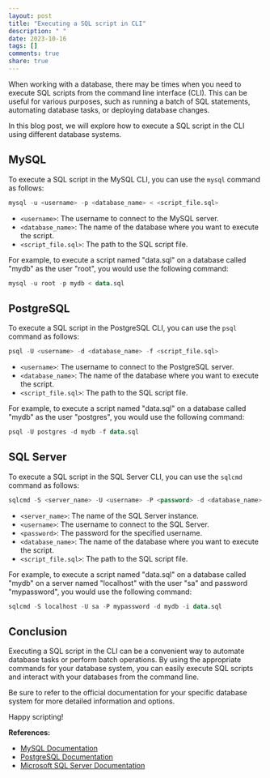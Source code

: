```yaml
---
layout: post
title: "Executing a SQL script in CLI"
description: " "
date: 2023-10-16
tags: []
comments: true
share: true
---
```


When working with a database, there may be times when you need to execute SQL scripts from the command line interface (CLI). This can be useful for various purposes, such as running a batch of SQL statements, automating database tasks, or deploying database changes.

In this blog post, we will explore how to execute a SQL script in the CLI using different database systems.

## MySQL

To execute a SQL script in the MySQL CLI, you can use the `mysql` command as follows:

```sql
mysql -u <username> -p <database_name> < <script_file.sql>
```
- `<username>`: The username to connect to the MySQL server.
- `<database_name>`: The name of the database where you want to execute the script.
- `<script_file.sql>`: The path to the SQL script file.

For example, to execute a script named "data.sql" on a database called "mydb" as the user "root", you would use the following command:

```sql
mysql -u root -p mydb < data.sql
```

## PostgreSQL

To execute a SQL script in the PostgreSQL CLI, you can use the `psql` command as follows:

```sql
psql -U <username> -d <database_name> -f <script_file.sql>
```
- `<username>`: The username to connect to the PostgreSQL server.
- `<database_name>`: The name of the database where you want to execute the script.
- `<script_file.sql>`: The path to the SQL script file.

For example, to execute a script named "data.sql" on a database called "mydb" as the user "postgres", you would use the following command:

```sql
psql -U postgres -d mydb -f data.sql
```

## SQL Server

To execute a SQL script in the SQL Server CLI, you can use the `sqlcmd` command as follows:

```sql
sqlcmd -S <server_name> -U <username> -P <password> -d <database_name> -i <script_file.sql>
```
- `<server_name>`: The name of the SQL Server instance.
- `<username>`: The username to connect to the SQL Server.
- `<password>`: The password for the specified username.
- `<database_name>`: The name of the database where you want to execute the script.
- `<script_file.sql>`: The path to the SQL script file.

For example, to execute a script named "data.sql" on a database called "mydb" on a server named "localhost" with the user "sa" and password "mypassword", you would use the following command:

```sql
sqlcmd -S localhost -U sa -P mypassword -d mydb -i data.sql
```

## Conclusion

Executing a SQL script in the CLI can be a convenient way to automate database tasks or perform batch operations. By using the appropriate commands for your database system, you can easily execute SQL scripts and interact with your databases from the command line.

Be sure to refer to the official documentation for your specific database system for more detailed information and options.

Happy scripting!

**References:**
- [MySQL Documentation](https://dev.mysql.com/doc/)
- [PostgreSQL Documentation](https://www.postgresql.org/docs/)
- [Microsoft SQL Server Documentation](https://docs.microsoft.com/en-us/sql/)
